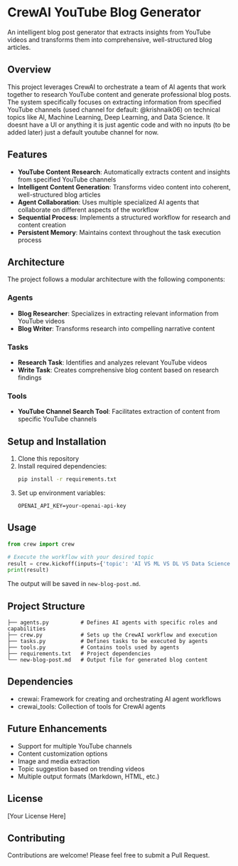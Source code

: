 # CrewAI YouTube Blog Generator

An intelligent blog post generator that extracts insights from YouTube videos and transforms them into comprehensive, well-structured blog articles.

## Overview

This project leverages CrewAI to orchestrate a team of AI agents that work together to research YouTube content and generate professional blog posts. The system specifically focuses on extracting information from specified YouTube channels (used channel for default: @krishnaik06) on technical topics like AI, Machine Learning, Deep Learning, and Data Science. It doesnt have a UI or anything it is just agentic code and with no inputs (to be added later) just a default youtube channel for now.

## Features

- **YouTube Content Research**: Automatically extracts content and insights from specified YouTube channels
- **Intelligent Content Generation**: Transforms video content into coherent, well-structured blog articles
- **Agent Collaboration**: Uses multiple specialized AI agents that collaborate on different aspects of the workflow
- **Sequential Process**: Implements a structured workflow for research and content creation
- **Persistent Memory**: Maintains context throughout the task execution process

## Architecture

The project follows a modular architecture with the following components:

### Agents

- **Blog Researcher**: Specializes in extracting relevant information from YouTube videos
- **Blog Writer**: Transforms research into compelling narrative content

### Tasks

- **Research Task**: Identifies and analyzes relevant YouTube videos
- **Write Task**: Creates comprehensive blog content based on research findings

### Tools

- **YouTube Channel Search Tool**: Facilitates extraction of content from specific YouTube channels

## Setup and Installation

1. Clone this repository
2. Install required dependencies:
   ```bash
   pip install -r requirements.txt
   ```
3. Set up environment variables:
   ```
   OPENAI_API_KEY=your-openai-api-key
   ```

## Usage

```python
from crew import crew

# Execute the workflow with your desired topic
result = crew.kickoff(inputs={'topic': 'AI VS ML VS DL VS Data Science'})
print(result)
```

The output will be saved in `new-blog-post.md`.

## Project Structure

```
├── agents.py          # Defines AI agents with specific roles and capabilities
├── crew.py            # Sets up the CrewAI workflow and execution
├── tasks.py           # Defines tasks to be executed by agents
├── tools.py           # Contains tools used by agents
├── requirements.txt   # Project dependencies
└── new-blog-post.md   # Output file for generated blog content
```

## Dependencies

- crewai: Framework for creating and orchestrating AI agent workflows
- crewai_tools: Collection of tools for CrewAI agents

## Future Enhancements

- Support for multiple YouTube channels
- Content customization options
- Image and media extraction
- Topic suggestion based on trending videos
- Multiple output formats (Markdown, HTML, etc.)

## License

[Your License Here]

## Contributing

Contributions are welcome! Please feel free to submit a Pull Request.
